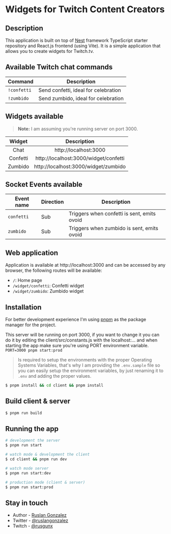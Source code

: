 # Widgets for Twitch Content Creators

## Description

This application is built on top of [Nest](https://github.com/nestjs/nest) framework TypeScript starter repository and React.js frontend (using Vite). It is a simple application that allows you to create widgets for Twitch.tv.

## Available Twitch chat commands

| Command       | Description                          |
| ------------- | ------------------------------------ |
| `!confetti`   | Send confetti, ideal for celebration |
| `!zumbido`    | Send zumbido, ideal for celebration  |

## Widgets available

> **Note:** I am assuming you're running server on port 3000.

|    Widget     |                Description                 |
| :-----------: | :----------------------------------------: |
|     Chat      |           http://localhost:3000            |
|   Confetti    |   http://localhost:3000/widget/confetti    |
|   Zumbido     |   http://localhost:3000/widget/zumbido     |

## Socket Events available

| Event name      | Direction | Description                                 |
| --------------- | --------- | ------------------------------------------- |
| `confetti`      | Sub       | Triggers when confetti is sent, emits ovoid |
| `zumbido`       | Sub       | Triggers when zumbido is sent, emits ovoid  |

## Web application

Application is available at http://localhost:3000 and can be accessed by any browser, the following routes will be available:

- `/`: Home page
- `/widget/confetti`: Confetti widget
- `/widget/zumbido`: Zumbido widget

## Installation

For better development experience I'm using [pnpm](https://pnpm.js.org/) as the package manager for the project.

This server will be running on port 3000, if you want to change it you can do it by editing the client/src/constants.js with the localhost:<PORT>... and when starting the app make sure you're using PORT environment variable. `PORT=3000 pnpm start:prod`

> Is required to setup the environments with the proper Operating Systems Variables, that's why I am providing the `.env.sample` file so you can easily setup the environment variables, by just renaming it to `.env` and adding the proper values.

```bash
$ pnpm install && cd client && pnpm install
```

## Build client & server

```bash
$ pnpm run build
```

## Running the app

```bash
# development the server
$ pnpm run start

# watch mode & development the client
$ cd client && pnpm run dev

# watch mode server
$ pnpm run start:dev

# production mode (client & server)
$ pnpm run start:prod
```

## Stay in touch

- Author - [Ruslan Gonzalez](https://github.com/ruslanguns)
- Twitter - [@ruslangonzalez](https://twitter.com/ruslanguns)
- Twitch - [@rusgunx](https://twitch.tv/rusgunx)
